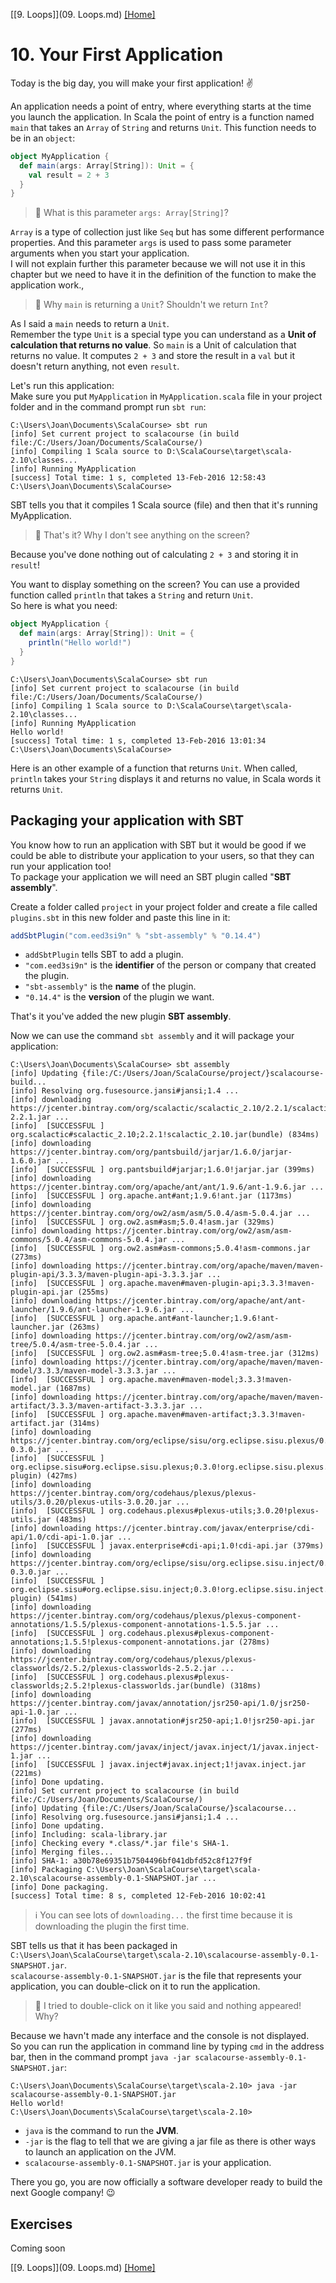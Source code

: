 [[9. Loops]](09. Loops.md) [[Home]](../ReadMe.md)

# 10. Your First Application

Today is the big day, you will make your first application! :v:

An application needs a point of entry, where everything starts at the time you launch the application. In Scala the point of entry is a function named `main` that takes an `Array` of `String` and returns `Unit`. This function needs to be in an `object`:
```scala
object MyApplication {
  def main(args: Array[String]): Unit = {
    val result = 2 + 3
  }
}
```

> :raising_hand: What is this parameter `args: Array[String]`?

`Array` is a type of collection just like `Seq` but has some different performance properties. And this parameter `args` is used to pass some parameter arguments when you start your application.  
I will not explain further this parameter because we will not use it in this chapter but we need to have it in the definition of the function to make the application work.,  

> :raising_hand: Why `main` is returning a `Unit`? Shouldn't we return `Int`?

As I said a `main` needs to return a `Unit`.  
Remember the type `Unit` is a special type you can understand as a **Unit of calculation that returns no value**.
So `main` is a Unit of calculation that returns no value. It computes `2 + 3` and store the result in a `val` but it doesn't return anything, not even `result`.

Let's run this application:  
Make sure you put `MyApplication` in `MyApplication.scala` file in your project folder and in the command prompt run `sbt run`:
```console
C:\Users\Joan\Documents\ScalaCourse> sbt run
[info] Set current project to scalacourse (in build file:/C:/Users/Joan/Documents/ScalaCourse/)
[info] Compiling 1 Scala source to D:\ScalaCourse\target\scala-2.10\classes...
[info] Running MyApplication
[success] Total time: 1 s, completed 13-Feb-2016 12:58:43
C:\Users\Joan\Documents\ScalaCourse>
```
SBT tells you that it compiles 1 Scala source (file) and then that it's running MyApplication.

> :raising_hand: That's it? Why I don't see anything on the screen?

Because you've done nothing out of calculating `2 + 3` and storing it in `result`!

You want to display something on the screen? You can use a provided function called `println` that takes a `String` and return `Unit`.   
So here is what you need:
```scala
object MyApplication {
  def main(args: Array[String]): Unit = {
    println("Hello world!")
  }
}
```
```console
C:\Users\Joan\Documents\ScalaCourse> sbt run
[info] Set current project to scalacourse (in build file:/C:/Users/Joan/Documents/ScalaCourse/)
[info] Compiling 1 Scala source to D:\ScalaCourse\target\scala-2.10\classes...
[info] Running MyApplication
Hello world!
[success] Total time: 1 s, completed 13-Feb-2016 13:01:34
C:\Users\Joan\Documents\ScalaCourse>
```
Here is an other example of a function that returns `Unit`. When called, `println` takes your `String` displays it and returns no value, in Scala words it returns `Unit`.


## Packaging your application with SBT

You know how to run an application with SBT but it would be good if we could be able to distribute your application to your users, so that they can run your application too!  
To package your application we will need an SBT plugin called "**SBT assembly**".

Create a folder called `project` in your project folder and create a file called `plugins.sbt` in this new folder and paste this line in it:
```scala
addSbtPlugin("com.eed3si9n" % "sbt-assembly" % "0.14.4")
```
* `addSbtPlugin` tells SBT to add a plugin. 
* `"com.eed3si9n"` is the **identifier** of the person or company that created the plugin.
* `"sbt-assembly"` is the **name** of the plugin.
* `"0.14.4"` is the **version** of the plugin we want.

That's it you've added the new plugin **SBT assembly**.

Now we can use the command `sbt assembly` and it will package your application:
```console
C:\Users\Joan\Documents\ScalaCourse> sbt assembly
[info] Updating {file:/C:/Users/Joan/ScalaCourse/project/}scalacourse-build...
[info] Resolving org.fusesource.jansi#jansi;1.4 ...
[info] downloading https://jcenter.bintray.com/org/scalactic/scalactic_2.10/2.2.1/scalactic_2.10-2.2.1.jar ...
[info]  [SUCCESSFUL ] org.scalactic#scalactic_2.10;2.2.1!scalactic_2.10.jar(bundle) (834ms)
[info] downloading https://jcenter.bintray.com/org/pantsbuild/jarjar/1.6.0/jarjar-1.6.0.jar ...
[info]  [SUCCESSFUL ] org.pantsbuild#jarjar;1.6.0!jarjar.jar (399ms)
[info] downloading https://jcenter.bintray.com/org/apache/ant/ant/1.9.6/ant-1.9.6.jar ...
[info]  [SUCCESSFUL ] org.apache.ant#ant;1.9.6!ant.jar (1173ms)
[info] downloading https://jcenter.bintray.com/org/ow2/asm/asm/5.0.4/asm-5.0.4.jar ...
[info]  [SUCCESSFUL ] org.ow2.asm#asm;5.0.4!asm.jar (329ms)
[info] downloading https://jcenter.bintray.com/org/ow2/asm/asm-commons/5.0.4/asm-commons-5.0.4.jar ...
[info]  [SUCCESSFUL ] org.ow2.asm#asm-commons;5.0.4!asm-commons.jar (273ms)
[info] downloading https://jcenter.bintray.com/org/apache/maven/maven-plugin-api/3.3.3/maven-plugin-api-3.3.3.jar ...
[info]  [SUCCESSFUL ] org.apache.maven#maven-plugin-api;3.3.3!maven-plugin-api.jar (255ms)
[info] downloading https://jcenter.bintray.com/org/apache/ant/ant-launcher/1.9.6/ant-launcher-1.9.6.jar ...
[info]  [SUCCESSFUL ] org.apache.ant#ant-launcher;1.9.6!ant-launcher.jar (263ms)
[info] downloading https://jcenter.bintray.com/org/ow2/asm/asm-tree/5.0.4/asm-tree-5.0.4.jar ...
[info]  [SUCCESSFUL ] org.ow2.asm#asm-tree;5.0.4!asm-tree.jar (312ms)
[info] downloading https://jcenter.bintray.com/org/apache/maven/maven-model/3.3.3/maven-model-3.3.3.jar ...
[info]  [SUCCESSFUL ] org.apache.maven#maven-model;3.3.3!maven-model.jar (1687ms)
[info] downloading https://jcenter.bintray.com/org/apache/maven/maven-artifact/3.3.3/maven-artifact-3.3.3.jar ...
[info]  [SUCCESSFUL ] org.apache.maven#maven-artifact;3.3.3!maven-artifact.jar (314ms)
[info] downloading https://jcenter.bintray.com/org/eclipse/sisu/org.eclipse.sisu.plexus/0.3.0/org.eclipse.sisu.plexus-0.3.0.jar ...
[info]  [SUCCESSFUL ] org.eclipse.sisu#org.eclipse.sisu.plexus;0.3.0!org.eclipse.sisu.plexus.jar(eclipse-plugin) (427ms)
[info] downloading https://jcenter.bintray.com/org/codehaus/plexus/plexus-utils/3.0.20/plexus-utils-3.0.20.jar ...
[info]  [SUCCESSFUL ] org.codehaus.plexus#plexus-utils;3.0.20!plexus-utils.jar (483ms)
[info] downloading https://jcenter.bintray.com/javax/enterprise/cdi-api/1.0/cdi-api-1.0.jar ...
[info]  [SUCCESSFUL ] javax.enterprise#cdi-api;1.0!cdi-api.jar (379ms)
[info] downloading https://jcenter.bintray.com/org/eclipse/sisu/org.eclipse.sisu.inject/0.3.0/org.eclipse.sisu.inject-0.3.0.jar ...
[info]  [SUCCESSFUL ] org.eclipse.sisu#org.eclipse.sisu.inject;0.3.0!org.eclipse.sisu.inject.jar(eclipse-plugin) (541ms)
[info] downloading https://jcenter.bintray.com/org/codehaus/plexus/plexus-component-annotations/1.5.5/plexus-component-annotations-1.5.5.jar ...
[info]  [SUCCESSFUL ] org.codehaus.plexus#plexus-component-annotations;1.5.5!plexus-component-annotations.jar (278ms)
[info] downloading https://jcenter.bintray.com/org/codehaus/plexus/plexus-classworlds/2.5.2/plexus-classworlds-2.5.2.jar ...
[info]  [SUCCESSFUL ] org.codehaus.plexus#plexus-classworlds;2.5.2!plexus-classworlds.jar(bundle) (318ms)
[info] downloading https://jcenter.bintray.com/javax/annotation/jsr250-api/1.0/jsr250-api-1.0.jar ...
[info]  [SUCCESSFUL ] javax.annotation#jsr250-api;1.0!jsr250-api.jar (277ms)
[info] downloading https://jcenter.bintray.com/javax/inject/javax.inject/1/javax.inject-1.jar ...
[info]  [SUCCESSFUL ] javax.inject#javax.inject;1!javax.inject.jar (221ms)
[info] Done updating.
[info] Set current project to scalacourse (in build file:/C:/Users/Joan/Documents/ScalaCourse/)
[info] Updating {file:/C:/Users/Joan/ScalaCourse/}scalacourse...
[info] Resolving org.fusesource.jansi#jansi;1.4 ...
[info] Done updating.
[info] Including: scala-library.jar
[info] Checking every *.class/*.jar file's SHA-1.
[info] Merging files...
[info] SHA-1: a30b78e69351b7504496bf041dbfd52c8f127f9f
[info] Packaging C:\Users\Joan\ScalaCourse\target\scala-2.10\scalacourse-assembly-0.1-SNAPSHOT.jar ...
[info] Done packaging.
[success] Total time: 8 s, completed 12-Feb-2016 10:02:41
```
> :information_source: You can see lots of `downloading...` the first time because it is downloading the plugin the first time.

SBT tells us that it has been packaged in `C:\Users\Joan\ScalaCourse\target\scala-2.10\scalacourse-assembly-0.1-SNAPSHOT.jar`.  
`scalacourse-assembly-0.1-SNAPSHOT.jar` is the file that represents your application, you can double-click on it to run the application.

> :raising_hand: I tried to double-click on it like you said and nothing appeared! Why?

Because we havn't made any interface and the console is not displayed.  
So you can run the application in command line by typing `cmd` in the address bar, then in the command prompt `java -jar scalacourse-assembly-0.1-SNAPSHOT.jar`:
```console
C:\Users\Joan\Documents\ScalaCourse\target\scala-2.10> java -jar scalacourse-assembly-0.1-SNAPSHOT.jar
Hello world!
C:\Users\Joan\Documents\ScalaCourse\target\scala-2.10>
```
* `java` is the command to run the **JVM**.
* `-jar` is the flag to tell that we are giving a jar file as there is other ways to launch an application on the JVM.
* `scalacourse-assembly-0.1-SNAPSHOT.jar` is your application.

There you go, you are now officially a software developer ready to build the next Google company! :wink:

## Exercises

Coming soon

[[9. Loops]](09. Loops.md) [[Home]](../ReadMe.md)
